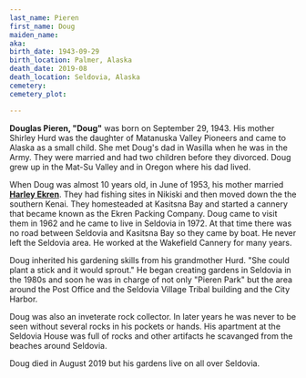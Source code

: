```yaml
---
last_name: Pieren
first_name: Doug 
maiden_name: 
aka: 
birth_date: 1943-09-29
birth_location: Palmer, Alaska
death_date: 2019-08
death_location: Seldovia, Alaska
cemetery: 
cemetery_plot: 

---
```

**Douglas Pieren, "Doug"** was born on September 29, 1943. His mother Shirley Hurd was the daughter of Matanuska Valley Pioneers and came to Alaska as a small child.  She met Doug's dad in Wasilla when he was in the Army.  They were married and had two children before they divorced. Doug grew up in the Mat-Su Valley and in Oregon where his dad lived.

When Doug was almost 10 years old, in June of 1953, his mother married [**Harley Ekren**](./Ekren_Harley_O.md). They had fishing sites in Nikiski and then moved down the the southern Kenai. They homesteaded at Kasitsna Bay and started a cannery that became known as the Ekren Packing Company. Doug came to visit them in 1962 and he came to live in Seldovia in 1972.  At that time there was no road between Seldovia and Kasitsna Bay so they came by boat. He never left the Seldovia area. He worked at the Wakefield Cannery for many years. 

Doug inherited his gardening skills from his grandmother Hurd. "She could plant a stick and it would sprout."  He began creating gardens in Seldovia in the 1980s and soon he was in charge of not only "Pieren Park" but the area around the Post Office and the Seldovia Village Tribal building and the City Harbor.

Doug was also an inveterate rock collector. In later years he was never to be seen without several rocks in his pockets or hands. His apartment at the Seldovia House was full of rocks and other artifacts he scavanged from the beaches around Seldovia.

Doug died in August 2019 but his gardens live on all over Seldovia.
